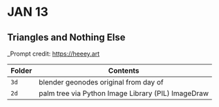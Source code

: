 # JAN 13
## Triangles and Nothing Else

_Prompt credit: https://heeey.art

Folder | Contents
---- | -----
`3d` | blender geonodes original from day of
`2d` | palm tree via Python Image Library (PIL) ImageDraw  
